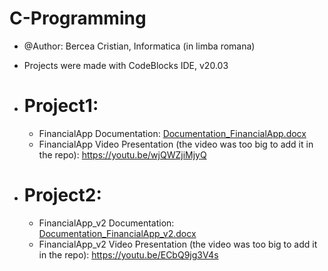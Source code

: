 # C-Programming
- @Author: Bercea Cristian, Informatica (in limba romana)
- Projects were made with CodeBlocks IDE, v20.03
  
- # Project1:
  - FinancialApp Documentation: [Documentation_FinancialApp.docx](https://github.com/cristibercea/C-Programming/files/13323597/Documentation_FinancialApp.docx)
  - FinancialApp Video Presentation (the video was too big to add it in the repo): https://youtu.be/wjQWZjiMjyQ
- # Project2:
  - FinancialApp_v2 Documentation: [Documentation_FinancialApp_v2.docx](https://github.com/cristibercea/C-Programming/files/13841736/Documentation_FinancialApp_v2.docx)
  - FinancialApp_v2 Video Presentation (the video was too big to add it in the repo): https://youtu.be/ECbQ9jg3V4s

